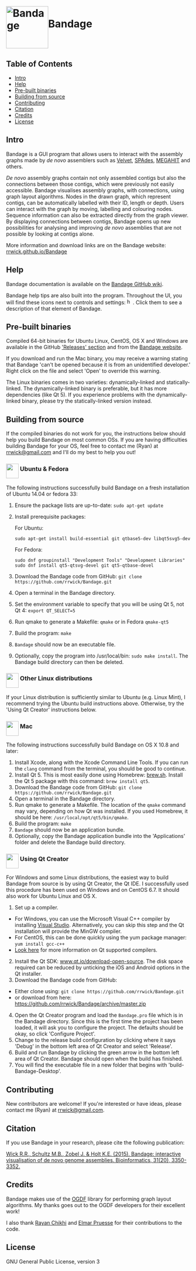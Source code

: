 # <img src="http://rrwick.github.io/Bandage/images/logo.png" alt="Bandage" width="115" height="115" align="middle">Bandage

## Table of Contents

* [Intro](https://github.com/rrwick/Bandage#intro)
* [Help](https://github.com/rrwick/Bandage#help)
* [Pre-built binaries](https://github.com/rrwick/Bandage#pre-built-binaries)
* [Building from source](https://github.com/rrwick/Bandage#building-from-source)
* [Contributing](https://github.com/rrwick/Bandage#contributing)
* [Citation](https://github.com/rrwick/Bandage#citation)
* [Credits](https://github.com/rrwick/Bandage#credits)
* [License](https://github.com/rrwick/Bandage#license)

## Intro

Bandage is a GUI program that allows users to interact with the assembly graphs made by *de novo* assemblers such as <a href="https://www.ebi.ac.uk/~zerbino/velvet/" target="_blank">Velvet</a>, <a href="http://bioinf.spbau.ru/spades" target="_blank">SPAdes</a>, <a href="https://github.com/voutcn/megahit" target="_blank">MEGAHIT</a> and others.

*De novo* assembly graphs contain not only assembled contigs but also the connections between those contigs, which were previously not easily accessible. Bandage visualises assembly graphs, with connections, using graph layout algorithms. Nodes in the drawn graph, which represent contigs, can be automatically labelled with their ID, length or depth. Users can interact with the graph by moving, labelling and colouring nodes. Sequence information can also be extracted directly from the graph viewer. By displaying connections between contigs, Bandage opens up new possibilities for analysing and improving *de novo* assemblies that are not possible by looking at contigs alone.

More information and download links are on the Bandage website: <a href="http://rrwick.github.io/Bandage/" target="_blank">rrwick.github.io/Bandage</a>

## Help

Bandage documentation is available on the <a href="https://github.com/rrwick/Bandage/wiki" target="_blank">Bandage GitHub wiki</a>.

Bandage help tips are also built into the program. Throughout the UI, you will find these icons next to controls and settings: <img src="http://rrwick.github.io/Bandage/images/helptext.png" alt="help text icon" width="16" height="16">. Click them to see a description of that element of Bandage.

## Pre-built binaries

Compiled 64-bit binaries for Ubuntu Linux, CentOS, OS X and Windows are available in the GitHub <a href="https://github.com/rrwick/Bandage/releases/" target="_blank">'Releases' section</a> and from the <a href="http://rrwick.github.io/Bandage/" target="_blank">Bandage website</a>.

If you download and run the Mac binary, you may receive a warning stating that Bandage 'can't be opened because it is from an unidentified developer.' Right click on the file and select 'Open' to override this warning.

The Linux binaries comes in two varieties: dynamically-linked and statically-linked. The dynamically-linked binary is preferable, but it has more dependencies (like Qt 5). If you experience problems with the dynamically-linked binary, please try the statically-linked version instead.

## Building from source

If the compiled binaries do not work for you, the instructions below should help you build Bandage on most common OSs. If you are having difficulties building Bandage for your OS, feel free to contact me (Ryan) at rrwick@gmail.com and I'll do my best to help you out!

### <img src="http://rrwick.github.io/Bandage/images/OS/ubuntu.png" alt="" width="34" height="40" align="middle"> Ubuntu & Fedora

The following instructions successfully build Bandage on a fresh installation of Ubuntu 14.04 or fedora 33:

1. Ensure the package lists are up-to-date: `sudo apt-get update`
2. Install prerequisite packages: 
    
    For Ubuntu:
    ```
    sudo apt-get install build-essential git qtbase5-dev libqt5svg5-dev
    ```
    For Fedora:
    ```
    sudo dnf groupinstall "Development Tools" "Development Libraries"
    sudo dnf install qt5-qtsvg-devel git qt5-qtbase-devel
    ```
3. Download the Bandage code from GitHub: `git clone https://github.com/rrwick/Bandage.git`
4. Open a terminal in the Bandage directory.
5. Set the environment variable to specify that you will be using Qt 5, not Qt 4: `export QT_SELECT=5`
6. Run qmake to generate a Makefile: `qmake` or in Fedora `qmake-qt5`
7. Build the program: `make`
8. `Bandage` should now be an executable file.
9. Optionally, copy the program into /usr/local/bin: `sudo make install`. The Bandage build directory can then be deleted.

### <img src="http://rrwick.github.io/Bandage/images/OS/linux.png" alt="" width="34" height="40" align="middle"> Other Linux distributions

If your Linux distribution is sufficiently similar to Ubuntu (e.g. Linux Mint), I recommend trying the Ubuntu build instructions above. Otherwise, try the 'Using Qt Creator' instructions below.

### <img src="http://rrwick.github.io/Bandage/images/OS/apple.png" alt="" width="34" height="40" align="middle"> Mac

The following instructions successfully build Bandage on OS X 10.8 and later:

1. Install Xcode, along with the Xcode Command Line Tools. If you can run the `clang` command from the terminal, you should be good to continue.
2. Install Qt 5. This is most easily done using Homebrew: <a href="http://brew.sh/" target="_blank">brew.sh</a>. Install the Qt 5 package with this command: `brew install qt5`.
3. Download the Bandage code from GitHub: `git clone https://github.com/rrwick/Bandage.git`
4. Open a terminal in the Bandage directory.
5. Run qmake to generate a Makefile. The location of the `qmake` command may vary, depending on how Qt was installed. If you used Homebrew, it should be here: `/usr/local/opt/qt5/bin/qmake`.
6. Build the program: `make`
7. `Bandage` should now be an application bundle.
8. Optionally, copy the Bandage application bundle into the 'Applications' folder and delete the Bandage build directory.

### <img src="http://rrwick.github.io/Bandage/images/OS/qt.png" alt="" width="34" height="40" align="middle"> Using Qt Creator

For Windows and some Linux distributions, the easiest way to build Bandage from source is by using Qt Creator, the Qt IDE. I successfully used this procedure has been used on Windows and on CentOS 6.7. It should also work for Ubuntu Linux and OS X.

1. Set up a compiler.
  * For Windows, you can use the Microsoft Visual C++ compiler by installing <a href=" https://www.visualstudio.com/" target="_blank">Visual Studio</a>. Alternatively, you can skip this step and the Qt installation will provide the MinGW compiler.
  * For CentOS, this can be done quickly using the yum package manager: `yum install gcc-c++`
  * <a href="http://doc.qt.io/qt-5/supported-platforms.html" target="_blank">Look here</a> for more information on Qt supported compilers.
2. Install the Qt SDK: <a href="http://www.qt.io/download-open-source/" target="_blank">www.qt.io/download-open-source</a>. The disk space required can be reduced by unticking the iOS and Android options in the Qt installer.
3. Download the Bandage code from GitHub:
  * Either clone using: `git clone https://github.com/rrwick/Bandage.git`
  * or download from here: <a href="https://github.com/rrwick/Bandage/archive/master.zip" target="_blank">https://github.com/rrwick/Bandage/archive/master.zip</a>
4. Open the Qt Creator program and load the `Bandage.pro` file which is in the Bandage directory. Since this is the first time the project has been loaded, it will ask you to configure the project. The defaults should be okay, so click 'Configure Project'.
5. Change to the release build configuration by clicking where it says 'Debug' in the bottom left area of Qt Creator and select 'Release'.
6. Build and run Bandage by clicking the green arrow in the bottom left area of Qt Creator. Bandage should open when the build has finished.
7. You will find the executable file in a new folder that begins with 'build-Bandage-Desktop'.

## Contributing

New contributors are welcome! If you're interested or have ideas, please contact me (Ryan) at rrwick@gmail.com.

## Citation

If you use Bandage in your research, please cite the following publication:

[Wick R.R., Schultz M.B., Zobel J. & Holt K.E. (2015). Bandage: interactive visualisation of de novo genome assemblies. Bioinformatics, 31(20), 3350-3352.](http://bioinformatics.oxfordjournals.org/content/31/20/3350)

## Credits

Bandage makes use of the <a href="http://www.ogdf.net/" target="_blank">OGDF</a> library for performing graph layout algorithms. My thanks goes out to the OGDF developers for their excellent work!

I also thank <a href="https://github.com/rchikhi" target="_blank">Rayan Chikhi</a> and <a href="https://github.com/epruesse" target="_blank">Elmar Pruesse</a> for their contributions to the code.

## License

GNU General Public License, version 3
